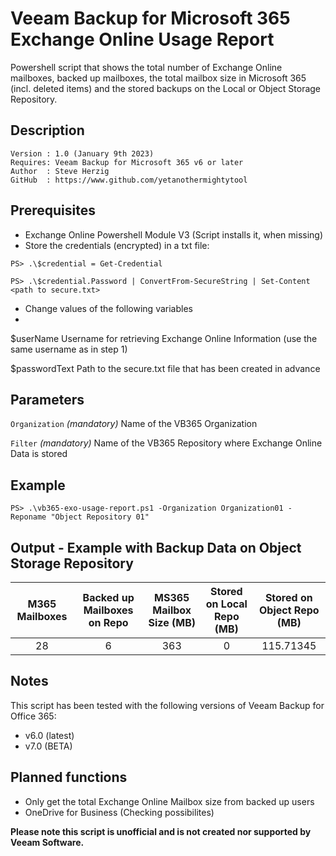 # Veeam Backup for Microsoft 365 Exchange Online Usage Report
Powershell script that shows the total number of Exchange Online mailboxes, backed up mailboxes, the total mailbox size in Microsoft 365 (incl. deleted items) and the stored backups on the Local or Object Storage Repository.

## Description
~~~~
Version : 1.0 (January 9th 2023)
Requires: Veeam Backup for Microsoft 365 v6 or later
Author  : Steve Herzig
GitHub  : https://www.github.com/yetanothermightytool
~~~~

## Prerequisites

- Exchange Online Powershell Module V3 (Script installs it, when missing)
- Store the credentials (encrypted) in a txt file:

`PS> .\$credential = Get-Credential`

`PS> .\$credential.Password | ConvertFrom-SecureString | Set-Content <path to secure.txt>`

- Change values of the following variables
- 
$userName             Username for retrieving Exchange Online Information (use the same username as in step 1)

$passwordText         Path to the secure.txt file that has been created in advance


## Parameters
`Organization`
_(mandatory)_ Name of the VB365 Organization

`Filter`
_(mandatory)_ Name of the VB365 Repository where Exchange Online Data is stored
  
## Example

`PS> .\vb365-exo-usage-report.ps1 -Organization Organization01 -Reponame "Object Repository 01"`  

## Output - Example with Backup Data on Object Storage Repository

| M365 Mailboxes | Backed up Mailboxes on Repo | MS365 Mailbox Size (MB) | Stored on Local Repo (MB) | Stored on Object Repo (MB)
| :---:          | :---:                       | :---:                   | :---:                     | :---:
| 28             | 6                           | 363                     | 0                         | 115.71345


## Notes

This script has been tested with the following versions of Veeam Backup for Office 365:
  - v6.0 (latest)
  - v7.0 (BETA)

## Planned functions

- Only get the total Exchange Online Mailbox size from backed up users
- OneDrive for Business (Checking possibilites)

**Please note this script is unofficial and is not created nor supported by Veeam Software.**
